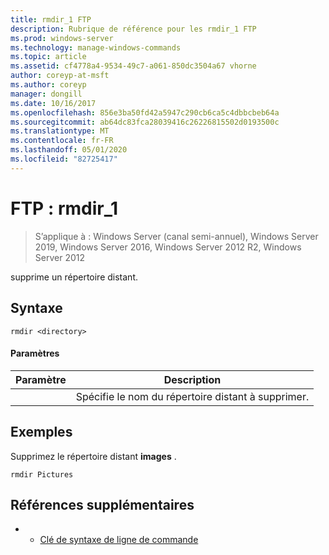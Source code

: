 ```yaml
---
title: rmdir_1 FTP
description: Rubrique de référence pour les rmdir_1 FTP
ms.prod: windows-server
ms.technology: manage-windows-commands
ms.topic: article
ms.assetid: cf4778a4-9534-49c7-a061-850dc3504a67 vhorne
author: coreyp-at-msft
ms.author: coreyp
manager: dongill
ms.date: 10/16/2017
ms.openlocfilehash: 856e3ba50fd42a5947c290cb6ca5c4dbbcbeb64a
ms.sourcegitcommit: ab64dc83fca28039416c26226815502d0193500c
ms.translationtype: MT
ms.contentlocale: fr-FR
ms.lasthandoff: 05/01/2020
ms.locfileid: "82725417"
---
```

# <a name="ftp-rmdir_1"></a>FTP : rmdir_1

> S’applique à : Windows Server (canal semi-annuel), Windows Server 2019, Windows Server 2016, Windows Server 2012 R2, Windows Server 2012

supprime un répertoire distant.   
## <a name="syntax"></a>Syntaxe  
```  
rmdir <directory>  
```  
#### <a name="parameters"></a>Paramètres  

|  Paramètre  |                      Description                      |
|-------------|-------------------------------------------------------|
| <directory> | Spécifie le nom du répertoire distant à supprimer. |

## <a name="examples"></a>Exemples  
Supprimez le répertoire distant **images** .  
```  
rmdir Pictures  
```  
## <a name="additional-references"></a>Références supplémentaires  
-   - [Clé de syntaxe de ligne de commande](command-line-syntax-key.md)  
